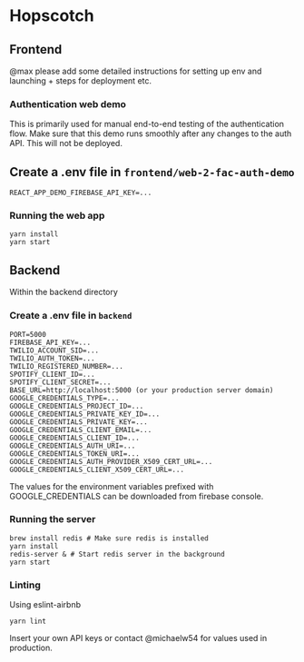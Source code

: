 # Hopscotch

## Frontend
@max please add some detailed instructions for setting up env and launching + steps for deployment etc.

### Authentication web demo
This is primarily used for manual end-to-end testing of the authentication flow. Make sure that this demo runs smoothly after any changes to the auth API. This will not be deployed.
## Create a .env file in `frontend/web-2-fac-auth-demo`
```
REACT_APP_DEMO_FIREBASE_API_KEY=...
```

### Running the web app
```
yarn install
yarn start
```
## Backend

Within the backend directory 

### Create a .env file in `backend`
```
PORT=5000
FIREBASE_API_KEY=...
TWILIO_ACCOUNT_SID=...
TWILIO_AUTH_TOKEN=...
TWILIO_REGISTERED_NUMBER=...
SPOTIFY_CLIENT_ID=...
SPOTIFY_CLIENT_SECRET=...
BASE_URL=http://localhost:5000 (or your production server domain)
GOOGLE_CREDENTIALS_TYPE=...
GOOGLE_CREDENTIALS_PROJECT_ID=...
GOOGLE_CREDENTIALS_PRIVATE_KEY_ID=...
GOOGLE_CREDENTIALS_PRIVATE_KEY=...
GOOGLE_CREDENTIALS_CLIENT_EMAIL=...
GOOGLE_CREDENTIALS_CLIENT_ID=...
GOOGLE_CREDENTIALS_AUTH_URI=...
GOOGLE_CREDENTIALS_TOKEN_URI=...
GOOGLE_CREDENTIALS_AUTH_PROVIDER_X509_CERT_URL=...
GOOGLE_CREDENTIALS_CLIENT_X509_CERT_URL=...
```
The values for the environment variables prefixed with GOOGLE_CREDENTIALS can be downloaded from firebase console.

### Running the server
```
brew install redis # Make sure redis is installed
yarn install
redis-server & # Start redis server in the background
yarn start
```

### Linting
Using eslint-airbnb
```
yarn lint
```

Insert your own API keys or contact @michaelw54 for values used in production.
